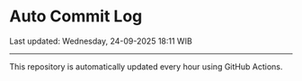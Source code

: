 # Auto Commit Log

Last updated: Wednesday, 24-09-2025 18:11 WIB

---

This repository is automatically updated every hour using GitHub Actions.
